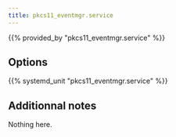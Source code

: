 ```yaml
---
title: pkcs11_eventmgr.service
---
```


{{% provided_by "pkcs11_eventmgr.service" %}}

## Options

{{% systemd_unit "pkcs11_eventmgr.service" %}}

## Additionnal notes

Nothing here.